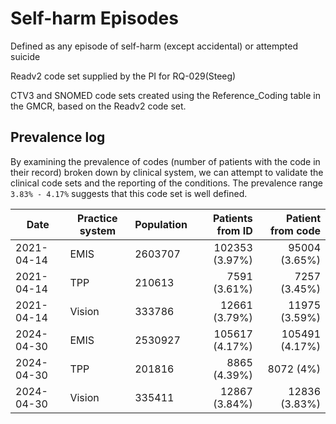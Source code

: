# Self-harm Episodes

Defined as any episode of self-harm (except accidental) or attempted suicide

Readv2 code set supplied by the PI for RQ-029(Steeg)

CTV3 and SNOMED code sets created using the Reference_Coding table in the GMCR, based on the Readv2 code set.

## Prevalence log

By examining the prevalence of codes (number of patients with the code in their record) broken down by clinical system, we can attempt to validate the clinical code sets and the reporting of the conditions. The prevalence range `3.83% - 4.17%` suggests that this code set is well defined.

| Date       | Practice system | Population | Patients from ID | Patient from code |
| ---------- | --------------- | ---------- | ---------------: | ----------------: |
| 2021-04-14 | EMIS            | 2603707    |   102353 (3.97%) |     95004 (3.65%) |
| 2021-04-14 | TPP             | 210613     |     7591 (3.61%) |      7257 (3.45%) |
| 2021-04-14 | Vision          | 333786     |    12661 (3.79%) |     11975 (3.59%) |
| 2024-04-30 | EMIS            | 2530927    |   105617 (4.17%) |    105491 (4.17%) |
| 2024-04-30 | TPP             | 201816     |     8865 (4.39%) |         8072 (4%) |
| 2024-04-30 | Vision          | 335411     |    12867 (3.84%) |     12836 (3.83%) |
